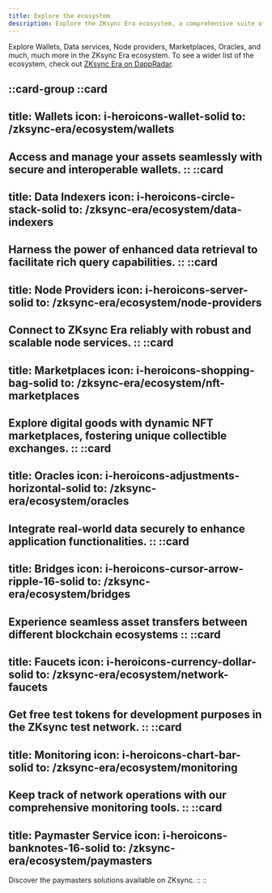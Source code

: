 ```yaml
---
title: Explore the ecosystem
description: Explore the ZKsync Era ecosystem, a comprehensive suite of services and tools from wallets to marketplaces that empower and enhance your experience.
---
```


Explore Wallets, Data services, Node providers, Marketplaces, Oracles, and much, much more
in the ZKsync Era ecosystem.
To see a wider list of the ecosystem, check out [ZKsync Era on DappRadar](https://zksync.dappradar.com/ecosystem).

::card-group
  ::card
  ---
  title: Wallets
  icon: i-heroicons-wallet-solid
  to: /zksync-era/ecosystem/wallets
  ---
  Access and manage your assets seamlessly with secure and interoperable wallets.
  ::
  ::card
  ---
  title: Data Indexers
  icon: i-heroicons-circle-stack-solid
  to: /zksync-era/ecosystem/data-indexers
  ---
  Harness the power of enhanced data retrieval to facilitate rich query capabilities.
  ::
  ::card
  ---
  title: Node Providers
  icon: i-heroicons-server-solid
  to: /zksync-era/ecosystem/node-providers
  ---
  Connect to ZKsync Era reliably with robust and scalable node services.
  ::
  ::card
  ---
  title: Marketplaces
  icon: i-heroicons-shopping-bag-solid
  to: /zksync-era/ecosystem/nft-marketplaces
  ---
  Explore digital goods with dynamic NFT marketplaces, fostering unique collectible exchanges.
  ::
  ::card
  ---
  title: Oracles
  icon: i-heroicons-adjustments-horizontal-solid
  to: /zksync-era/ecosystem/oracles
  ---
  Integrate real-world data securely to enhance application functionalities.
  ::
  ::card
  ---
  title: Bridges
  icon: i-heroicons-cursor-arrow-ripple-16-solid
  to: /zksync-era/ecosystem/bridges
  ---
  Experience seamless asset transfers between different blockchain ecosystems
  ::
  ::card
  ---
  title: Faucets
  icon: i-heroicons-currency-dollar-solid
  to: /zksync-era/ecosystem/network-faucets
  ---
  Get free test tokens for development purposes in the ZKsync test network.
  ::
  ::card
  ---
  title: Monitoring
  icon: i-heroicons-chart-bar-solid
  to: /zksync-era/ecosystem/monitoring
  ---
  Keep track of network operations with our comprehensive monitoring tools.
  ::
  ::card
  ---
  title: Paymaster Service
  icon: i-heroicons-banknotes-16-solid
  to: /zksync-era/ecosystem/paymasters
  ---
  Discover the paymasters solutions available on ZKsync.
  ::
::
